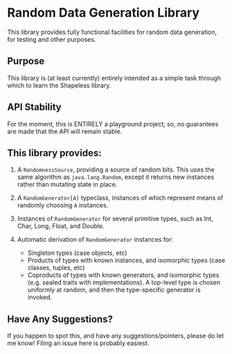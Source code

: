 # Random Data Generation Library

This library provides fully functional facilities for random data generation, 
for testing and other purposes.

## Purpose

This library is (at least currently) entirely intended as a simple task through
which to learn the Shapeless library.  

## API Stability

For the moment, this is ENTIRELY a playground project; so, no guarantees are
made that the API will remain stable. 

## This library provides:

1. A `RandomnessSource`, providing a source of random bits.  This uses the same
algorithm as `java.lang.Random`, except it returns new instances rather than 
mutating state in place.

2. A `RandomGenerator[A]` typeclass, instances of which represent means of 
randomly choosing `A` instances.

3. Instances of `RandomGenerator` for several primitive types, such as Int,
Char, Long, Float, and Double.

4. Automatic derivation of `RandomGenerator` instances for:
    
    * Singleton types (case objects, etc)
    * Products of types with known instances, and isomorphic types (case 
      classes, tuples, etc)
    * Coproducts of types with known generators, and isomorphic types (e.g. 
      sealed traits with implementations). A top-level type is chosen
      uniformly at random, and then the type-specific generator is invoked.
      
## Have Any Suggestions?

If you happen to spot this, and have any suggestions/pointers, please do let me
know!  Filing an issue here is probably easiest.
